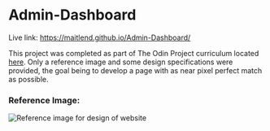 # Admin-Dashboard

Live link: https://maitlend.github.io/Admin-Dashboard/

This project was completed as part of The Odin Project curriculum located [here](https://www.theodinproject.com/lessons/node-path-intermediate-html-and-css-admin-dashboard). Only a reference image and some design specifications were provided, the goal being to develop a page with as near pixel perfect match as possible.

### Reference Image:
![Reference image for design of website](https://cdn.statically.io/gh/TheOdinProject/curriculum/43cc6ab69fdfbef40d431a65677d2144668930ac/intermediate_html_css/grid/project_admin_dashboard/imgs/dashboard-project.png)
